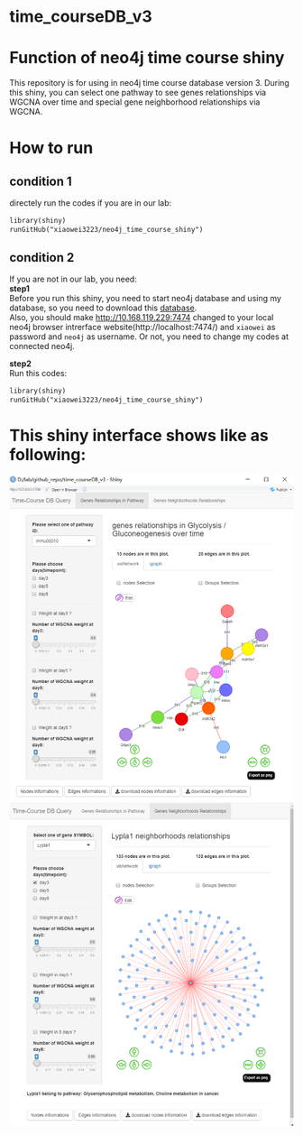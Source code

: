 # time_courseDB_v3

# Function of neo4j time course shiny
This repository is for using in neo4j time course database version 3.
During this shiny, you can select one pathway to see genes relationships via WGCNA over time and special gene neighborhood relationships via WGCNA.

# How to run

## condition 1
directely run the codes if you are in our lab:
```
library(shiny)
runGitHub("xiaowei3223/neo4j_time_course_shiny")
```
## condition 2
If you are not in our lab, you need:   
**step1**      
Before you run this shiny, you need to start neo4j database and using my database, so you need to download this [database](https://github.com/xiaowei3223/database/raw/master/time_courseDB_v3.7z).  
Also, you should make http://10.168.119.229:7474 changed to your local neo4j browser intrerface website(http://localhost:7474/) and `xiaowei` as password and `neo4j` as username. Or not, you need to change
my codes at connected neo4j.

**step2**  
Run this codes:
```
library(shiny)
runGitHub("xiaowei3223/neo4j_time_course_shiny")
```

# This shiny interface shows like as following:

![genes_relationships_in_pathway_interface.png](imgs/genes_relationships_in_pathway_interface.png)
![gene_neighbor_relationships.png](imgs/gene_neighbor_relationships.png)